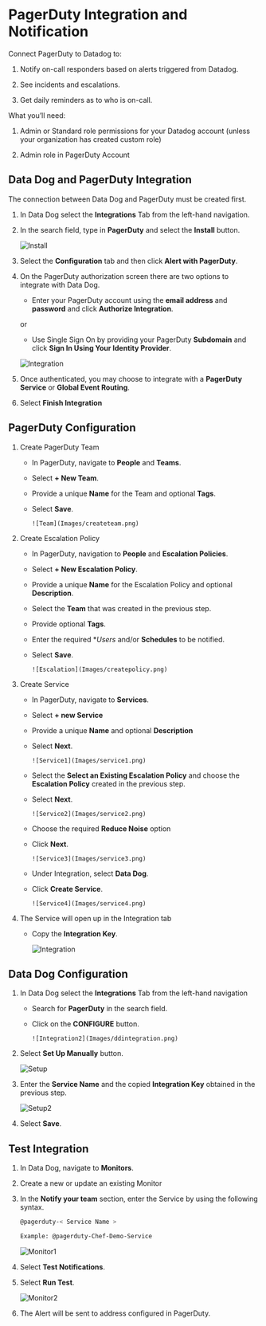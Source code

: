 # PagerDuty Integration and Notification

Connect PagerDuty to Datadog to:

1. Notify on-call responders based on alerts triggered from Datadog.

1. See incidents and escalations.

1. Get daily reminders as to who is on-call.

What you’ll need:

1. Admin or Standard role permissions for your Datadog account (unless your organization has created custom role)

1. Admin role in PagerDuty Account

## Data Dog and PagerDuty Integration

The connection between Data Dog and PagerDuty must be created first.

1. In Data Dog select the **Integrations** Tab from the left-hand navigation.

1. In the search field, type in **PagerDuty** and select the **Install** button.

      ![Install](Images/install.png)

1. Select the **Configuration** tab and then click **Alert with PagerDuty**.

1. On the PagerDuty authorization screen there are two options to integrate with Data Dog.

      * Enter your PagerDuty account using the **email address** and **password** and click **Authorize Integration**.

      or

      * Use Single Sign On by providing your PagerDuty **Subdomain** and click **Sign In Using Your Identity Provider**.

      ![Integration](Images/authorize.png)

1. Once authenticated, you may choose to integrate with a **PagerDuty Service** or **Global Event Routing**.

1. Select **Finish Integration**

## PagerDuty Configuration

1. Create PagerDuty Team

      * In PagerDuty, navigate to **People** and **Teams**.

      * Select **+ New Team**.

      * Provide a unique **Name** for the Team and optional **Tags**.

      * Select **Save**.

            ![Team](Images/createteam.png)

1. Create Escalation Policy

      * In PagerDuty, navigation to **People** and **Escalation Policies**.

      * Select **+ New Escalation Policy**.

      * Provide a unique **Name** for the Escalation Policy and optional **Description**.

      * Select the **Team** that was created in the previous step.

      * Provide optional **Tags**.

      * Enter the required **Users* and/or **Schedules** to be notified.

      * Select **Save**.

            ![Escalation](Images/createpolicy.png)

1. Create Service

      * In PagerDuty, navigate to **Services**.

      * Select **+ new Service**

      * Provide a unique **Name** and optional **Description**

      * Select **Next**.

            ![Service1](Images/service1.png)

      * Select the **Select an Existing Escalation Policy** and choose the **Escalation Policy** created in the previous step.

      * Select **Next**.

            ![Service2](Images/service2.png)

      * Choose the required **Reduce Noise** option

      * Click **Next**.

            ![Service3](Images/service3.png)

      * Under Integration, select **Data Dog**.

      * Click **Create Service**.

            ![Service4](Images/service4.png)

1. The Service will open up in the Integration tab

      * Copy the **Integration Key**.

         ![Integration](Images/integrationkey.png)

## Data Dog Configuration

1. In Data Dog select the **Integrations** Tab from the left-hand navigation

      * Search for **PagerDuty** in the search field.

      * Click on the **CONFIGURE** button.

            ![Integration2](Images/ddintegration.png)

1. Select **Set Up Manually** button.

      ![Setup](Images/setup.png)

1. Enter the **Service Name** and the copied **Integration Key** obtained in the previous step.

      ![Setup2](Images/servicename.png)

1. Select **Save**.

## Test Integration

1. In Data Dog, navigate to **Monitors**.

1. Create a new or update an existing Monitor

1. In the **Notify your team** section, enter the Service by using the following syntax.

      ```sh
      @pagerduty-< Service Name >

      Example: @pagerduty-Chef-Demo-Service
      ```

      ![Monitor1](Images/monitor1.png)

1. Select **Test Notifications**.

1. Select **Run Test**.

      ![Monitor2](Images/monitor2.png)

1. The Alert will be sent to address configured in PagerDuty.
